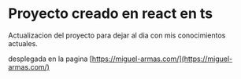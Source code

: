 # Proyecto creado en react en ts

Actualizacion del proyecto para dejar al dia con mis conocimientos actuales.


desplegada en la pagina  [https://miguel-armas.com/](https://miguel-armas.com/)
